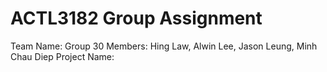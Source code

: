 # ACTL3182 Group Assignment

Team Name: Group 30
Members: Hing Law, Alwin Lee, Jason Leung, Minh Chau Diep
Project Name: 
